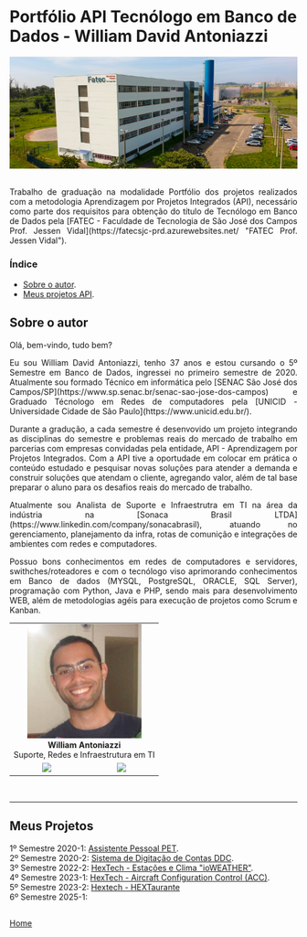 # Portfólio API Tecnólogo em Banco de Dados - William David Antoniazzi

<div align="center">
    
![FATEC - Faculdade de Tecnologia de São José dos Campos Prof. Jessen Vidal](./docsandimages/fatec/prediosjk771x300.png)

</div>

##
<p align="justify">Trabalho de graduação na modalidade Portfólio dos projetos realizados com a metodologia Aprendizagem por Projetos Integrados (API), necessário como parte dos requisitos para obtenção do título de Tecnólogo em Banco de Dados pela [FATEC - Faculdade de Tecnologia de São José dos Campos Prof. Jessen Vidal](https://fatecsjc-prd.azurewebsites.net/ "FATEC Prof. Jessen Vidal").</p>

### Índice

- [Sobre o autor](#sobre-o-autor).
- [Meus projetos API](#meus-projetos).

## Sobre o autor

<p align="justify">Olá, bem-vindo, tudo bem? </p>
<p align="justify">Eu sou William David Antoniazzi, tenho 37 anos e estou cursando o 5º Semestre em Banco de Dados, ingressei no primeiro semestre de 2020.
Atualmente sou formado Técnico em informática pelo [SENAC São José dos Campos/SP](https://www.sp.senac.br/senac-sao-jose-dos-campos) e Graduado Técnologo em Redes de computadores pela [UNICID - Universidade Cidade de São Paulo](https://www.unicid.edu.br/).</p>

<p align="justify">Durante a gradução, a cada semestre é desenvovido um projeto integrando as disciplinas do semestre e problemas reais do mercado de trabalho em parcerias com empresas convidadas pela entidade, API - Aprendizagem por Projetos Integrados.
Com a API tive a oportudade em colocar em prática o conteúdo estudado e pesquisar novas soluções para atender a demanda e construir soluções que atendam o cliente, agregando valor, além de tal base preparar o aluno para os desafios reais do mercado de trabalho. </p>

<p align="justify">Atualmente sou Analista de Suporte e Infraestrutra em TI na área da indústria na [Sonaca Brasil LTDA](https://www.linkedin.com/company/sonacabrasil), atuando no gerenciamento, planejamento da infra, rotas de comunição e integrações de ambientes com redes e computadores.<p>

<p align="justify">Possuo bons conhecimentos em redes de computadores e servidores, swithches/roteadores e com o tecnólogo viso aprimorando conhecimentos em Banco de dados (MYSQL, PostgreSQL, ORACLE, SQL Server), programação com Python, Java e PHP, sendo mais para desenvolvimento WEB, além de metodologias agéis para execução de projetos como Scrum e Kanban.<p>

<table border="0" align="center">
    <tr>
        <td colspan="2" align="center"><img src="./docsandimages/william.antoniazzi.jpg" width="200px;"/><br/><b>William Antoniazzi</b></a><br/> Suporte, Redes e Infraestrutura em TI
        </td>
    </tr>
    <tr align="center">
        <td>
            <div>
            <a href="https://github.com/williamantoniazzi"><img src="https://img.shields.io/badge/Github-WilliamAntoniazzi-blue?style=flat-square&logo=github"></a>
            </div>
        </td>
        <td>
            <div>
            <a href="https://www.linkedin.com/in/williamantoniazzi/"><img src="https://img.shields.io/badge/LinkedIn-WilliamAntoniazzi-blue?style=flat-square&logo=linkedin"></a>
            </div>
        </td>
    </tr>
</table>

<br/>

---

## Meus Projetos

1º Semestre 2020-1: [Assistente Pessoal PET](./semesters/sem1_api.md). <br/>
2º Semestre 2020-2: [Sistema de Digitação de Contas DDC](./semesters/sem2_api.md). <br/>
3º Semestre 2022-2: [HexTech - Estações e Clima "ioWEATHER"](./semesters/sem3_api.md). <br/>
4º Semestre 2023-1: [HexTech - Aircraft Configuration Control (ACC)](./semesters/sem4_api.md). <br/>
5º Semestre 2023-2: [Hextech - HEXTaurante](./semesters/sem5_api.md) <br/> 
6º Semestre 2025-1: <br/>

## 

[Home](#portfólio-api-tecnólogo-em-banco-de-dados---william-david-antoniazzi)
